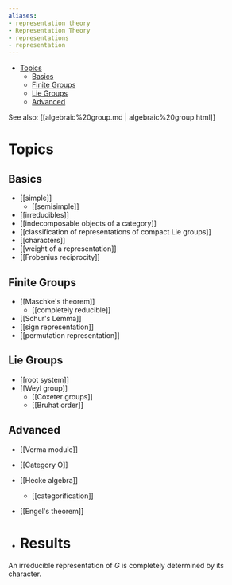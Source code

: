 ```yaml
---
aliases:
- representation theory
- Representation Theory
- representations
- representation
---
```


-   [Topics](#topics)
    -   [Basics](#basics)
    -   [Finite Groups](#finite-groups)
    -   [Lie Groups](#lie-groups)
    -   [Advanced](#advanced)














See also: [[algebraic%20group.md | algebraic%20group.html]]

Topics
======

Basics
------

-   \[\[simple\]\]
    -   \[\[semisimple\]\]
-   \[\[irreducibles\]\]
-   \[\[indecomposable objects of a category\]\]
-   \[\[classification of representations of compact Lie groups\]\]
-   \[\[characters\]\]
-   \[\[weight of a representation\]\]
-   \[\[Frobenius reciprocity\]\]

Finite Groups
-------------

-   \[\[Maschke's theorem\]\]
    -   \[\[completely reducible\]\]
-   \[\[Schur's Lemma\]\]
-   \[\[sign representation\]\]
-   \[\[permutation representation\]\]

Lie Groups
----------

-   \[\[root system\]\]
-   \[\[Weyl group\]\]
    -   \[\[Coxeter groups\]\]
    -   \[\[Bruhat order\]\]

Advanced
--------

-   \[\[Verma module\]\]

-   \[\[Category O\]\]

-   \[\[Hecke algebra\]\]
    -   \[\[categorification\]\]

-   \[\[Engel's theorem\]\]

-   Results
    =======

An irreducible representation of $G$ is completely determined by its character.
